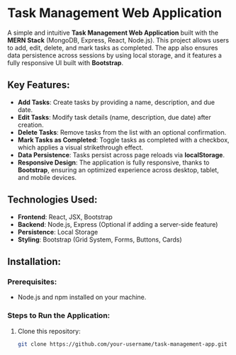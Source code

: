 # Task Management Web Application

A simple and intuitive **Task Management Web Application** built with the **MERN Stack** (MongoDB, Express, React, Node.js). This project allows users to add, edit, delete, and mark tasks as completed. The app also ensures data persistence across sessions by using local storage, and it features a fully responsive UI built with **Bootstrap**.

## Key Features:
- **Add Tasks**: Create tasks by providing a name, description, and due date.
- **Edit Tasks**: Modify task details (name, description, due date) after creation.
- **Delete Tasks**: Remove tasks from the list with an optional confirmation.
- **Mark Tasks as Completed**: Toggle tasks as completed with a checkbox, which applies a visual strikethrough effect.
- **Data Persistence**: Tasks persist across page reloads via **localStorage**.
- **Responsive Design**: The application is fully responsive, thanks to **Bootstrap**, ensuring an optimized experience across desktop, tablet, and mobile devices.

## Technologies Used:
- **Frontend**: React, JSX, Bootstrap
- **Backend**: Node.js, Express (Optional if adding a server-side feature)
- **Persistence**: Local Storage
- **Styling**: Bootstrap (Grid System, Forms, Buttons, Cards)

## Installation:

### Prerequisites:
- Node.js and npm installed on your machine.
  
### Steps to Run the Application:
1. Clone this repository:
   ```bash
   git clone https://github.com/your-username/task-management-app.git

